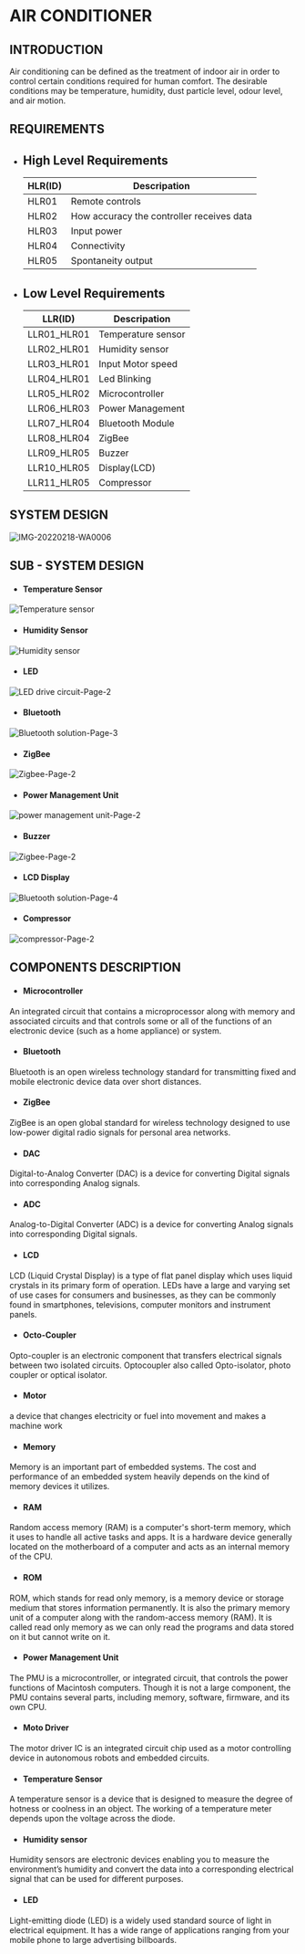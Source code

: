# AIR CONDITIONER

## INTRODUCTION
 Air conditioning can be defined as the treatment of indoor air in order to control certain conditions required for human comfort. The desirable conditions may be temperature, humidity, dust particle level, odour level, and air motion.

## REQUIREMENTS

* ## High Level Requirements

     |HLR(ID)|Descripation|
     ---|---|
     |HLR01|Remote controls|
     |HLR02|How accuracy the controller receives data|
     |HLR03|Input power|
     |HLR04|Connectivity|
     |HLR05|Spontaneity output|

* ## Low Level Requirements

     |LLR(ID)|Descripation|
     ---|---|
     |LLR01_HLR01|Temperature sensor|
     |LLR02_HLR01|Humidity sensor|
     |LLR03_HLR01|Input Motor speed|
     |LLR04_HLR01|Led Blinking|
     |LLR05_HLR02|Microcontroller|
     |LLR06_HLR03|Power Management|
     |LLR07_HLR04|Bluetooth Module|
     |LLR08_HLR04|ZigBee|
     |LLR09_HLR05|Buzzer|
     |LLR10_HLR05|Display(LCD)|
     |LLR11_HLR05|Compressor|

## SYSTEM DESIGN
![IMG-20220218-WA0006](https://user-images.githubusercontent.com/77672209/154807400-fc5f94b5-f260-4e7f-a2ad-eaa1d8d1f99c.jpg)

## SUB - SYSTEM DESIGN
* #### Temperature Sensor
![Temperature sensor](https://user-images.githubusercontent.com/77672209/154807494-4863bfcd-5aad-4c3d-8bd2-2184af73f30d.jpg)

* #### Humidity Sensor
![Humidity sensor](https://user-images.githubusercontent.com/77672209/154807545-407b77a1-3b36-4629-97bd-2e8a81069f8f.jpg)

* #### LED
![LED drive circuit-Page-2](https://user-images.githubusercontent.com/77672209/154807591-baf37480-2bf8-45a8-8c20-ca953a4f54c7.jpg)

* #### Bluetooth
![Bluetooth solution-Page-3](https://user-images.githubusercontent.com/77672209/154807629-5e668d81-379d-44a1-a2e2-258de07d2976.jpg)

* #### ZigBee
![Zigbee-Page-2](https://user-images.githubusercontent.com/77672209/154807656-5ab67058-79e5-49d8-a935-28adbda6eb1d.jpg)

* #### Power Management Unit 
![power management unit-Page-2](https://user-images.githubusercontent.com/77672209/154807689-b82bd09b-a782-441a-bfa7-93ad7accef96.jpg)

* #### Buzzer
![Zigbee-Page-2](https://user-images.githubusercontent.com/77672209/154807711-a5eff76e-409c-48d4-99a0-ef170a312b1a.jpg)

* #### LCD Display
![Bluetooth solution-Page-4](https://user-images.githubusercontent.com/77672209/154807734-8f040dee-0636-4822-a2f4-dece8867dc55.jpg)

* #### Compressor
![compressor-Page-2](https://user-images.githubusercontent.com/77672209/154807750-e033992c-fee7-499e-a3b2-a9b883a7e5ca.jpg)

## COMPONENTS DESCRIPTION

* #### Microcontroller
An integrated circuit that contains a microprocessor along with memory and associated circuits and that controls some or all of the functions of an electronic device (such as a home appliance) or system.

* #### Bluetooth
Bluetooth is an open wireless technology standard for transmitting fixed and mobile electronic device data over short distances.

* #### ZigBee
ZigBee is an open global standard for wireless technology designed to use low-power digital radio signals for personal area networks.

* #### DAC
Digital-to-Analog Converter (DAC) is a device for converting Digital signals into corresponding Analog signals.

* #### ADC
Analog-to-Digital Converter (ADC) is a device for converting Analog signals into corresponding Digital signals.

* #### LCD
LCD (Liquid Crystal Display) is a type of flat panel display which uses liquid crystals in its primary form of operation. LEDs have a large and varying set of use cases for consumers and businesses, as they can be commonly found in smartphones, televisions, computer monitors and instrument panels.

* #### Octo-Coupler
Opto-coupler is an electronic component that transfers electrical signals between two isolated circuits. Optocoupler also called Opto-isolator, photo coupler or optical isolator.

* #### Motor
a device that changes electricity or fuel into movement and makes a machine work

* #### Memory
Memory is an important part of embedded systems. The cost and performance of an embedded system heavily depends on the kind of memory devices it utilizes.

* #### RAM
 Random access memory (RAM) is a computer's short-term memory, which it uses to handle all active tasks and apps. It is a hardware device generally located on the motherboard of a computer and acts as an internal memory of the CPU. 

* #### ROM
ROM, which stands for read only memory, is a memory device or storage medium that stores information permanently. It is also the primary memory unit of a computer along with the random-access memory (RAM). It is called read only memory as we can only read the programs and data stored on it but cannot write on it. 

* #### Power Management Unit
The PMU is a microcontroller, or integrated circuit, that controls the power functions of Macintosh computers. Though it is not a large component, the PMU contains several parts, including memory, software, firmware, and its own CPU. 

* #### Moto Driver
The motor driver IC is an integrated circuit chip used as a motor controlling device in autonomous robots and embedded circuits. 

* #### Temperature Sensor
A temperature sensor is a device that is designed to measure the degree of hotness or coolness in an object. The working of a temperature meter depends upon the voltage across the diode. 

* #### Humidity sensor
Humidity sensors are electronic devices enabling you to measure the environment’s humidity and convert the data into a corresponding electrical signal that can be used for different purposes.

* #### LED
Light-emitting diode (LED) is a widely used standard source of light in electrical equipment. It has a wide range of applications ranging from your mobile phone to large advertising billboards.
